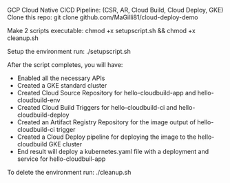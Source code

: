 GCP Cloud Native CICD Pipeline: (CSR, AR, Cloud Build, Cloud Deploy, GKE)
Clone this repo: git clone github.com/MaGilli81/cloud-deploy-demo

Make 2 scripts executable: chmod +x setupscript.sh && chmod +x cleanup.sh  

Setup the environment run: ./setupscript.sh

After the script completes, you will have:
- Enabled all the necessary APIs
- Created a GKE standard cluster
- Created Cloud Source Repository for hello-cloudbuild-app and hello-cloudbuild-env
- Created Cloud Build Triggers for hello-cloudbuild-ci and hello-cloudbuild-deploy
- Created an Artifact Registry Repository for the image output of hello-cloudbuild-ci trigger
- Created a Cloud Deploy pipeline for deploying the image to the hello-cloudbuild GKE cluster
- End result will deploy a kubernetes.yaml file with a deployment and service for hello-cloudbuil-app

To delete the environment run: ./cleanup.sh
